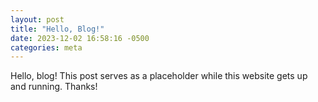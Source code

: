 ```yaml
---
layout: post
title: "Hello, Blog!"
date: 2023-12-02 16:58:16 -0500
categories: meta
---
```


Hello, blog! This post serves as a placeholder while this website gets up and running. Thanks!
